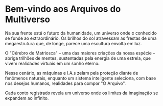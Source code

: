 # Bem-vindo aos Arquivos do Multiverso

Na sua frente está o futuro da humanidade, um universo onde o conhecido se funde ao extraordinário. Os brilhos do sol atravessam as frestas de uma megaestrutura que, de longe, parece uma escultura envolta em luz.

O "Cérebro de Matriosca" – uma das maiores criações da nossa espécie – abriga trilhões de mentes, sustentadas pela energia de uma estrela, que vivem realidades virtuais em um sonho eterno.

Nesse cenário, as máquinas e I.A.s zelam pela proteção diante de fenômenos naturais, enquanto um sistema inteligente seleciona, com base nos desejos humanos, realidades para compor "O Arquivo".

Cada conto registrado revela um universo onde os limites da imaginação se expandem ao infinito.

